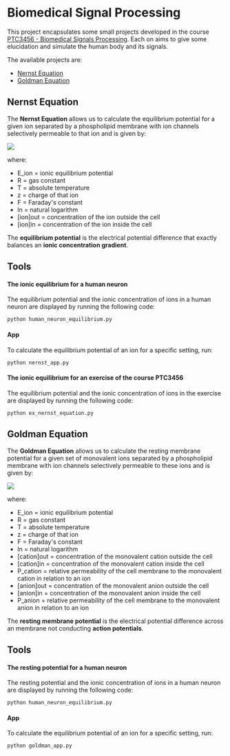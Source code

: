 # Biomedical Signal Processing

This project encapsulates some small projects developed in the course [PTC3456 - Biomedical Signals Processing](https://uspdigital.usp.br/jupiterweb/obterDisciplina?nomdis=&sgldis=PTC3456). Each on aims to give some elucidation and simulate the human body and its signals.

The available projects are:

- [Nernst Equation](https://github.com/gabrielriqu3ti/biomedical_signal_processing/tree/master/Nernst_Equation)
- [Goldman Equation](https://github.com/gabrielriqu3ti/biomedical_signal_processing/tree/master/Goldman_Equation)

## Nernst Equation

The **Nernst Equation** allows us to calculate the equilibrium potential for a given ion separated by a phospholipid membrane with ion channels selectively permeable to that ion and is given by:

<img src="https://render.githubusercontent.com/render/math?math=E_{ion} = \frac{RT}{zF} \ln{\frac{[ion]_{out}}{[ion]_{in}}}">

where:

- E_ion     = ionic equilibrium potential
- R         = gas constant
- T         = absolute temperature
- z         = charge of that ion
- F         = Faraday's constant
- ln        = natural logarithm
- [ion]out  = concentration of the ion outside the cell
- [ion]in   = concentration of the ion inside the cell

The **equilibrium potential** is the electrical potential difference that exactly balances an **ionic concentration gradient**.

## Tools

#### The ionic equilibrium for a human neuron

The equilibrium potential and the ionic concentration of ions in a human neuron are displayed by running the following code:

```
python human_neuron_equilibrium.py
```

#### App

To calculate the equilibrium potential of an ion for a specific setting, run:

```
python nernst_app.py
```

#### The ionic equilibrium for an exercise of the course PTC3456

The equilibrium potential and the ionic concentration of ions in the exercise are displayed by running the following code:

```
python ex_nernst_equation.py
```

## Goldman Equation

The **Goldman Equation** allows us to calculate the resting membrane potential for a given set of monovalent ions separated by a phospholipid membrane with ion channels selectively permeable to these ions and is given by:

<img src="https://render.githubusercontent.com/render/math?math=E_{ion} = \frac{RT}{F} \ln{\frac{\sum{P_{cation_i} [cation]_{out_i}} + \sum{P_{anion_i} [anion]_{in_i}}}{\sum{P_{cation_i} [cation]_{in_i}} + \sum{P_{anion_i} [anion]_{out_i}}}}">

where:

- E_ion     = ionic equilibrium potential
- R         = gas constant
- T         = absolute temperature
- z         = charge of that ion
- F         = Faraday's constant
- ln        = natural logarithm
- [cation]out  = concentration of the monovalent cation outside the cell
- [cation]in   = concentration of the monovalent cation inside the cell
- P_cation   = relative permeability of the cell membrane to the monovalent cation in relation to an ion
- [anion]out  = concentration of the monovalent anion outside the cell
- [anion]in   = concentration of the monovalent anion inside the cell
- P_anion   = relative permeability of the cell membrane to the monovalent anion in relation to an ion

The **resting membrane potential** is the electrical potential difference across an membrane not conducting **action potentials**.

## Tools

#### The resting potential for a human neuron

The resting potential and the ionic concentration of ions in a human neuron are displayed by running the following code:

```
python human_neuron_equilibrium.py
```

#### App

To calculate the equilibrium potential of an ion for a specific setting, run:

```
python goldman_app.py
```
